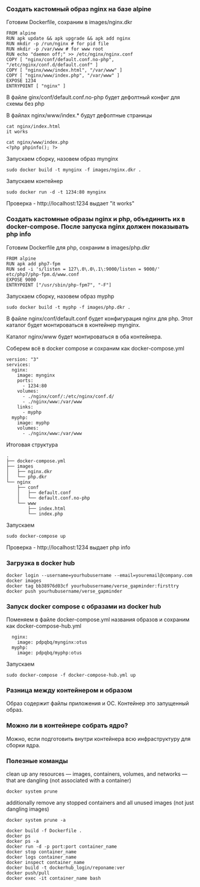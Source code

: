 ### Создать кастомный образ nginx на базе alpine

Готовим Dockerfile, сохраним в images/nginx.dkr
```
FROM alpine
RUN apk update && apk upgrade && apk add nginx
RUN mkdir -p /run/nginx # for pid file
RUN mkdir -p /var/www # for www root
RUN echo "daemon off;" >> /etc/nginx/nginx.conf
COPY [ "nginx/conf/default.conf.no-php", "/etc/nginx/conf.d/default.conf" ]
COPY [ "nginx/www/index.html", "/var/www" ]
COPY [ "nginx/www/index.php", "/var/www" ]
EXPOSE 1234
ENTRYPOINT [ "nginx" ]
```
В файле ginx/conf/default.conf.no-php будет дефолтный конфиг для схемы без php

В файлах nginx/www/index.* будут дефолтные страницы
```
cat nginx/index.html
it works

cat nginx/www/index.php
<?php phpinfo(); ?>
```
Запускаем сборку, назовем образ mynginx
```
sudo docker build -t mynginx -f images/nginx.dkr .
```
Запускаем контейнер
```
sudo docker run -d -t 1234:80 mynginx
```
Проверка - http://localhost:1234 выдает "it works"

### Создать кастомные образы nginx и php, объединить их в docker-compose. После запуска nginx должен показывать php info

Готовим Dockerfile для php, сохраним в images/php.dkr
```
FROM alpine
RUN apk add php7-fpm
RUN sed -i 's/listen = 127\.0\.0\.1\:9000/listen = 9000/' etc/php7/php-fpm.d/www.conf
EXPOSE 9000
ENTRYPOINT ["/usr/sbin/php-fpm7", "-F"]
```
Запускаем сборку, назовем образ myphp
```
sudo docker build -t myphp -f images/php.dkr .
```
В файле nginx/conf/default.conf будет конфигурация nginx для php. Этот каталог будет монтироваться в контейнер mynginx.

Каталог nginx/www будет монтироваться в оба контейнера.

Соберем всё в docker compose и сохраним как docker-compose.yml
```
version: "3"
services:
  nginx:
    image: mynginx
    ports:
      - 1234:80
    volumes:
      - ./nginx/conf/:/etc/nginx/conf.d/
      - ./nginx/www:/var/www
    links:
      - myphp
  myphp:
    image: myphp
    volumes:
      - ./nginx/www:/var/www
```
Итоговая структура
```
.
├── docker-compose.yml
├── images
│   ├── nginx.dkr
│   └── php.dkr
└── nginx
    ├── conf
    │   ├── default.conf
    │   └── default.conf.no-php
    └── www
        ├── index.html
        └── index.php
```
Запускаем
```
sudo docker-compose up
```
Проверка - http://localhost:1234 выдает php info

### Загрузка в docker hub
```
docker login --username=yourhubusername --email=youremail@company.com
docker images
docker tag bb38976d03cf yourhubusername/verse_gapminder:firsttry
docker push yourhubusername/verse_gapminder
```
### Запуск docker compose с образами из docker hub

Поменяем в файле docker-compose.yml названия образов и сохраним как docker-compose-hub.yml
```
  nginx:
    image: pdpqbq/mynginx:otus
  myphp:
    image: pdpqbq/myphp:otus
```
Запускаем
```
sudo docker-compose -f docker-compose-hub.yml up
```
### Разница между контейнером и образом

Образ содержит файлы приложения и ОС. Контейнер это запущенный образ.

### Можно ли в контейнере собрать ядро?

Можно, если подготовить внутри контейнера всю инфраструктуру для сборки ядра.

### Полезные команды

clean up any resources — images, containers, volumes, and networks — that are dangling (not associated with a container)
```
docker system prune
```

additionally remove any stopped containers and all unused images (not just dangling images)
```
docker system prune -a
```
```
docker build -f Dockerfile .
docker ps
docker ps -a
docker run -d -p port:port container_name
docker stop container_name
docker logs container_name
docker inspect container_name
docker build -t dockerhub_login/reponame:ver
docker push/pull
docker exec -it container_name bash
```
